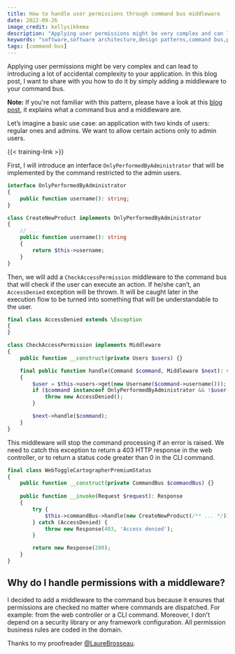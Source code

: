 ```yaml
---
title: How to handle user permissions through command bus middleware
date: 2022-09-26
image_credit: kellysikkema
description: "Applying user permissions might be very complex and can lead to introducing a lot of accidental complexity to your application. Adding a middleware to your command bus can solve this issue."
keywords: "software,software architecture,design patterns,command bus,permissions,security,bus,middleware"
tags: [command-bus]
---
```


Applying user permissions might be very complex and can lead to introducing a lot of accidental complexity to your application. In this blog post, I want to share with you how to do it by simply adding a middleware to your command bus.

**Note:** If you're not familiar with this pattern, please have a look at this [blog post](http://arnolanglade.github.io/command-bus-design-pattern.html), it explains what a command bus and a middleware are.

Let’s imagine a basic use case: an application with two kinds of users: regular ones and admins. We want to allow certain actions only to admin users.

{{< training-link >}}

First, I will introduce an interface `OnlyPerformedByAdministrator` that will be implemented by the command restricted to the admin users.

```php
interface OnlyPerformedByAdministrator
{
    public function username(): string;
}

class CreateNewProduct implements OnlyPerformedByAdministrator
{
    // ...
    public function username(): string
    {
        return $this->username;
    }
}
```

Then, we will add a `CheckAccessPermission` middleware to the command bus that will check if the user can execute an action. If he/she can’t, an `AccessDenied` exception will be thrown. It will be caught later in the execution flow to be turned into something that will be understandable to the user.

```php
final class AccessDenied extends \Exception
{
}

class CheckAccessPermission implements Middleware
{
    public function __construct(private Users $users) {}

    final public function handle(Command $command, Middleware $next): void
    {
        $user = $this->users->get(new Username($command->username()));
        if ($command instanceof OnlyPerformedByAdministrator && !$user->isAdmin()) {
            throw new AccessDenied();
        }

        $next->handle($command);
    }
}
```

This middleware will stop the command processing if an error is raised. We need to catch this exception to return a 403 HTTP response in the web controller, or to return a status code greater than 0 in the CLI command.

```php
final class WebToggleCartographerPremiumStatus
{
    public function __construct(private CommandBus $commandBus) {}
    
    public function __invoke(Request $request): Response
    {
        try {
            $this->commandBus->handle(new CreateNewProduct(/** ... */));
        } catch (AccessDenied) {
            throw new Response(403, 'Access denied');
        }

        return new Response(200);
    }
}
```

## Why do I handle permissions with a middleware?

I decided to add a middleware to the command bus because it ensures that permissions are checked no matter where commands are dispatched. For example: from the web controller or a CLI command. Moreover, I don't depend on a security library or any framework configuration. All permission business rules are coded in the domain.

Thanks to my proofreader [@LaureBrosseau](https://www.linkedin.com/in/laurebrosseau).
